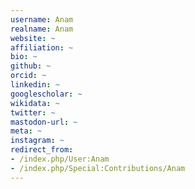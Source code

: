 ```yaml
---
username: Anam
realname: Anam
website: ~
affiliation: ~
bio: ~
github: ~
orcid: ~
linkedin: ~
googlescholar: ~
wikidata: ~
twitter: ~
mastodon-url: ~
meta: ~
instagram: ~
redirect_from:
- /index.php/User:Anam
- /index.php/Special:Contributions/Anam
---
```

